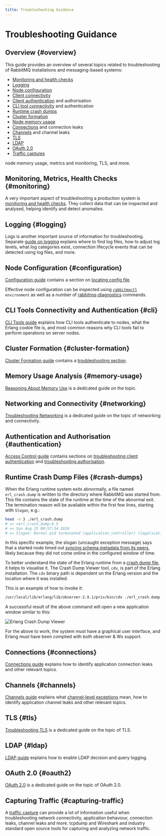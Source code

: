 ```yaml
---
title: Troubleshooting Guidance
---
```

<!--
Copyright (c) 2005-2024 Broadcom. All Rights Reserved. The term "Broadcom" refers to Broadcom Inc. and/or its subsidiaries.

All rights reserved. This program and the accompanying materials
are made available under the terms of the under the Apache License,
Version 2.0 (the "License”); you may not use this file except in compliance
with the License. You may obtain a copy of the License at

https://www.apache.org/licenses/LICENSE-2.0

Unless required by applicable law or agreed to in writing, software
distributed under the License is distributed on an "AS IS" BASIS,
WITHOUT WARRANTIES OR CONDITIONS OF ANY KIND, either express or implied.
See the License for the specific language governing permissions and
limitations under the License.
-->

# Troubleshooting Guidance

## Overview {#overview}

This guide provides an overview of several topics related to troubleshooting of RabbitMQ installations and
messaging-based systems:

 * [Monitoring and health checks](#monitoring)
 * [Logging](#logging)
 * [Node configuration](#configuration)
 * [Client connectivity](#networking)
 * [Client authentication](#authentication) and authorisation
 * [CLI tool connectivity](#cli) and authentication
 * [Runtime crash dumps](#crash-dumps)
 * [Cluster formation](#cluster-formation)
 * [Node memory usage](#memory-usage)
 * [Connections](#connections) and connection leaks
 * [Channels](#channels) and channel leaks
 * [TLS](#tls)
 * [LDAP](#ldap)
 * [OAuth 2.0](#oauth2)
 * [Traffic captures](#capturing-traffic)

node memory usage, metrics and monitoring,
TLS, and more.


## Monitoring, Metrics, Health Checks {#monitoring}

A very important aspect of troubleshooting a production system is [monitoring and health checks](./monitoring).
They collect data that can be inspected and analysed, helping identify and detect anomalies.

## Logging {#logging}

Logs is another important source of information for troubleshooting. Separate [guide on logging](./logging)
explains where to find log files, how to adjust log levels, what log categories exist, connection
lifecycle events that can be detected using log files, and more.


## Node Configuration {#configuration}

[Configuration guide](./configure) contains a section on [locating config file](./configure#verify-configuration-config-file-location).

Effective node configuration can be inspected using <code>[rabbitmqctl](./cli) environment</code> as
well as a number of [rabbitmq-diagnostics](./cli) commands.


## CLI Tools Connectivity and Authentication {#cli}

[CLI Tools guide](./cli#erlang-cookie) explains how CLI tools authenticate to nodes, what the Erlang
cookie file is, and most common reasons why CLI tools fail to perform operations on server nodes.


## Cluster Formation {#cluster-formation}

[Cluster Formation guide](./cluster-formation) contains a [troubleshooting section](./cluster-formation#troubleshooting).


## Memory Usage Analysis {#memory-usage}

[Reasoning About Memory Use](./memory-use) is a dedicated guide on the topic.


## Networking and Connectivity {#networking}

[Troubleshooting Networking](./troubleshooting-networking) is a dedicated guide on the topic of networking and connectivity.


## Authentication and Authorisation {#authentication}

[Access Control guide](./access-control) contains sections on [troubleshooting client authentication](./access-control#troubleshooting-authn)
and [troubleshooting authorisation](./access-control#troubleshooting-authz).


## Runtime Crash Dump Files {#crash-dumps}

When the Erlang runtime system exits abnormally, a file named `erl_crash.dump`
is written to the directory where RabbitMQ was started from. This file contains
the state of the runtime at the time of the abnormal exit. The termination
reason will be available within the first few lines, starting with `Slogan`, e.g.:

```bash
head -n 3 ./erl_crash.dump
# => =erl_crash_dump:0.5
# => Sun Aug 25 00:57:34 2019
# => Slogan: Kernel pid terminated (application_controller) ({application_start_failure,rabbit,{{timeout_waiting_for_tables,[rabbit_user,rabbit_user_permission,rabbit_topic_permission,rabbit_vhost,rabbit_durable_r
```

In this specific example, the slogan (uncaught exception message) says that a started node
timed out [syncing schema metadata from its peers](./clustering#restarting), likely because they did not come online
in the configured window of time.

To better understand the state of the Erlang runtime from a <a href="http://erlang.org/doc/apps/erts/crash_dump.html" target="_blank" rel="noopener noreferrer">crash dump file</a>, it
helps to visualise it. The Crash Dump Viewer tool, `cdv`, is part of the Erlang installation.
The `cdv` binary path is dependent on the Erlang version and the location where it was installed.

This is an example of how to invoke it:

```bash
/usr/local/lib/erlang/lib/observer-2.9.1/priv/bin/cdv ./erl_crash.dump
```

A successful result of the above command will open a new application window similar to this:

![Erlang Crash Dump Viewer](./erlang-crash-dump-viewer.png)

For the above to work, the system must have a graphical user interface, and
Erlang must have been complied with both observer & Wx support.


## Connections {#connections}

[Connections guide](./connections) explains how to identify application connection leaks and other
relevant topics.


## Channels {#channels}

[Channels guide](./channels) explains what [channel-level exceptions](./channels#error-handling) mean,
how to identify application channel leaks and other relevant topics.


## TLS {#tls}

[Troubleshooting TLS](./troubleshooting-ssl) is a dedicated guide on the topic of TLS.


## LDAP {#ldap}

[LDAP guide](./ldap#troubleshooting) explains how to enable LDAP decision and query logging.

## OAuth 2.0 {#oauth2}

[OAuth 2.0](./troubleshooting-oauth2) is a dedicated guide on the topic of OAuth 2.0.

## Capturing Traffic {#capturing-traffic}

A [traffic capture](/amqp-wireshark) can provide a lot of information useful when troubleshooting network connectivity, application behaviour,
connection leaks, channel leaks and more. tcpdump and Wireshark and industry standard open source tools
for capturing and analyzing network traffic.
